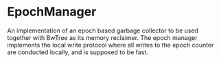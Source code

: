# EpochManager
An implementation of an epoch based garbage collector to be used together with BwTree as its memory reclaimer. The epoch manager implements the local write protocol where all writes to the epoch counter are conducted locally, and is supposed to be fast.

